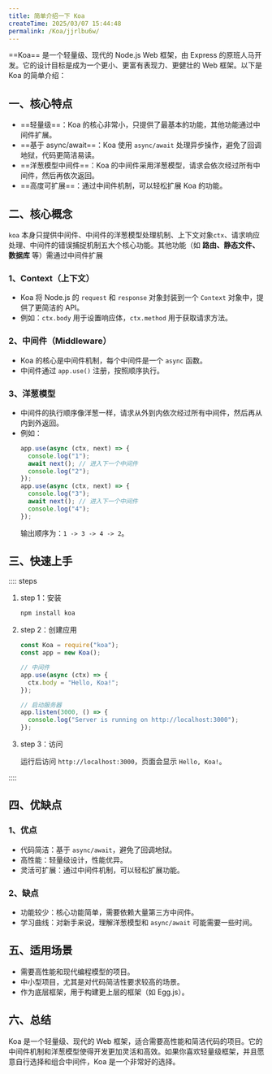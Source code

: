 ```yaml
---
title: 简单介绍一下 Koa
createTime: 2025/03/07 15:44:48
permalink: /Koa/jjrlbu6w/
---
```


==Koa== 是一个轻量级、现代的 Node.js Web 框架，由 Express 的原班人马开发。它的设计目标是成为一个更小、更富有表现力、更健壮的 Web 框架。以下是 Koa 的简单介绍：

## **一、核心特点**

- ==轻量级==：Koa 的核心非常小，只提供了最基本的功能，其他功能通过中间件扩展。
- ==基于 async/await==：Koa 使用 `async/await` 处理异步操作，避免了回调地狱，代码更简洁易读。
- ==洋葱模型中间件==：Koa 的中间件采用洋葱模型，请求会依次经过所有中间件，然后再依次返回。
- ==高度可扩展==：通过中间件机制，可以轻松扩展 Koa 的功能。

## **二、核心概念**

`koa` 本身只提供中间件、中间件的洋葱模型处理机制、上下文对象`ctx`、请求响应处理、中间件的错误捕捉机制五大个核心功能。其他功能（如 **路由、静态文件、数据库** 等）需通过中间件扩展

### **1、Context（上下文）**

- Koa 将 Node.js 的 `request` 和 `response` 对象封装到一个 `Context` 对象中，提供了更简洁的 API。
- 例如：`ctx.body` 用于设置响应体，`ctx.method` 用于获取请求方法。

### **2、中间件（Middleware）**

- Koa 的核心是中间件机制，每个中间件是一个 `async` 函数。
- 中间件通过 `app.use()` 注册，按照顺序执行。

### **3、洋葱模型**

- 中间件的执行顺序像洋葱一样，请求从外到内依次经过所有中间件，然后再从内到外返回。
- 例如：
  ```javascript
  app.use(async (ctx, next) => {
    console.log("1");
    await next(); // 进入下一个中间件
    console.log("2");
  });
  app.use(async (ctx, next) => {
    console.log("3");
    await next(); // 进入下一个中间件
    console.log("4");
  });
  ```
  输出顺序为：`1 -> 3 -> 4 -> 2`。

## **三、快速上手**

:::: steps

1. step 1：安装

   ```bash
   npm install koa
   ```

2. step 2：创建应用

   ```javascript
   const Koa = require("koa");
   const app = new Koa();

   // 中间件
   app.use(async (ctx) => {
     ctx.body = "Hello, Koa!";
   });

   // 启动服务器
   app.listen(3000, () => {
     console.log("Server is running on http://localhost:3000");
   });
   ```

3. step 3：访问

   运行后访问 `http://localhost:3000`，页面会显示 `Hello, Koa!`。

::::

## **四、优缺点**

### **1、优点**

- 代码简洁：基于 `async/await`，避免了回调地狱。
- 高性能：轻量级设计，性能优异。
- 灵活可扩展：通过中间件机制，可以轻松扩展功能。

### **2、缺点**

- 功能较少：核心功能简单，需要依赖大量第三方中间件。
- 学习曲线：对新手来说，理解洋葱模型和 `async/await` 可能需要一些时间。

## **五、适用场景**

- 需要高性能和现代编程模型的项目。
- 中小型项目，尤其是对代码简洁性要求较高的场景。
- 作为底层框架，用于构建更上层的框架（如 Egg.js）。

## **六、总结**

Koa 是一个轻量级、现代的 Web 框架，适合需要高性能和简洁代码的项目。它的中间件机制和洋葱模型使得开发更加灵活和高效。如果你喜欢轻量级框架，并且愿意自行选择和组合中间件，Koa 是一个非常好的选择。

